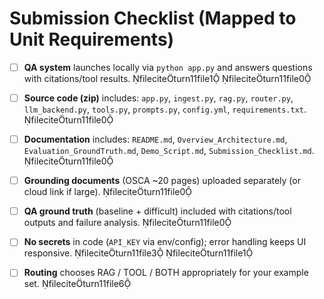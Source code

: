 # Submission Checklist (Mapped to Unit Requirements)

- [ ] **QA system** launches locally via `python app.py` and answers questions with citations/tool results. fileciteturn11file1 fileciteturn11file0
- [ ] **Source code (zip)** includes: `app.py`, `ingest.py`, `rag.py`, `router.py`, `llm_backend.py`, `tools.py`, `prompts.py`, `config.yml`, `requirements.txt`. fileciteturn11file0
- [ ] **Documentation** includes: `README.md`, `Overview_Architecture.md`, `Evaluation_GroundTruth.md`, `Demo_Script.md`, `Submission_Checklist.md`. fileciteturn11file0
- [ ] **Grounding documents** (OSCA ~20 pages) uploaded separately (or cloud link if large). fileciteturn11file0
- [ ] **QA ground truth** (baseline + difficult) included with citations/tool outputs and failure analysis. fileciteturn11file0
- [ ] **No secrets** in code (`API_KEY` via env/config); error handling keeps UI responsive. fileciteturn11file3 fileciteturn11file1
- [ ] **Routing** chooses RAG / TOOL / BOTH appropriately for your example set. fileciteturn11file6

